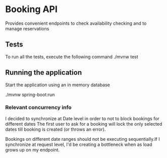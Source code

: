 # Booking API

Provides convenient endpoints to check availability checking and to manage reservations 

## Tests
To run all the tests, execute the following command
./mvnw test

## Running the application
Start the application using an in memory database

./mvnw spring-boot:run


### Relevant concurrency info

I decided to synchronize at Date level in order to not to block bookings for different dates
The first user to ask for a booking will lock the only selected dates till booking is created (or throws an error).

Bookings on different date ranges should not be executing sequentially.If I synchronize at request level, I'd be creating a bottleneck when as load grows up on my endpoint.

